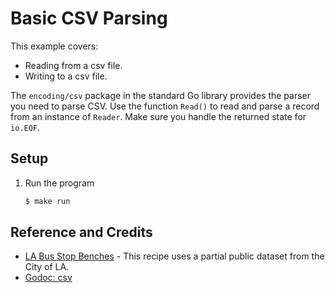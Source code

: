 # Basic CSV Parsing

This example covers:

* Reading from a csv file.
* Writing to a csv file.

The `encoding/csv` package in the standard Go library provides the parser you need to parse CSV. Use the function `Read()` to read and parse a record from an instance of `Reader`. Make sure you handle the returned state for `io.EOF`.

## Setup

1. Run the program

   ```bash
   $ make run
   ```

## Reference and Credits

* [LA Bus Stop Benches](http://geohub.lacity.org/datasets/bus-stop-benches) - This recipe uses a partial public dataset from the City of LA.
* [Godoc: csv](https://godoc.org/encoding/csv)
